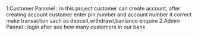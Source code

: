 1.Customer Pannnel : In this project customer can create account, after creating account customer enter pin number and account number it correct make transaction sach as deposit,withdrawl,banlance enquire
2.Admin Pannel : login after see how many customers in our bank
